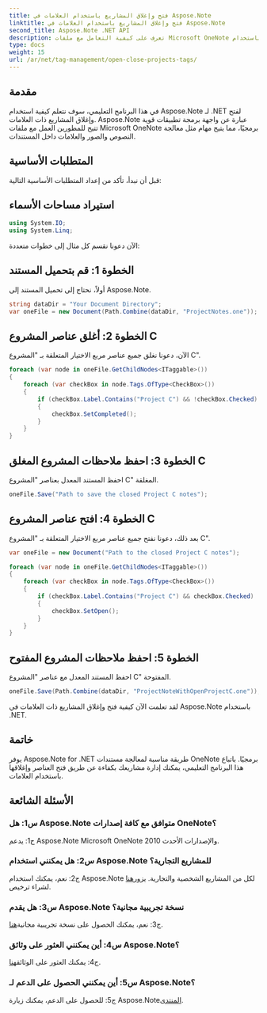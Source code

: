 ```yaml
---
title: فتح وإغلاق المشاريع باستخدام العلامات في Aspose.Note
linktitle: فتح وإغلاق المشاريع باستخدام العلامات في Aspose.Note
second_title: Aspose.Note .NET API
description: تعرف على كيفية التعامل مع ملفات Microsoft OneNote برمجياً باستخدام Aspose.Note لـ .NET. فتح وإغلاق المشاريع باستخدام العلامات بكفاءة.
type: docs
weight: 15
url: /ar/net/tag-management/open-close-projects-tags/
---
```

## مقدمة

في هذا البرنامج التعليمي، سوف نتعلم كيفية استخدام Aspose.Note لـ .NET لفتح وإغلاق المشاريع ذات العلامات. Aspose.Note عبارة عن واجهة برمجة تطبيقات قوية تتيح للمطورين العمل مع ملفات Microsoft OneNote برمجيًا، مما يتيح مهام مثل معالجة النصوص والصور والعلامات داخل المستندات.

## المتطلبات الأساسية

قبل أن نبدأ، تأكد من إعداد المتطلبات الأساسية التالية:

## استيراد مساحات الأسماء

```csharp
using System.IO;
using System.Linq;
```

الآن دعونا نقسم كل مثال إلى خطوات متعددة:

## الخطوة 1: قم بتحميل المستند

أولاً، نحتاج إلى تحميل المستند إلى Aspose.Note.

```csharp
string dataDir = "Your Document Directory";
var oneFile = new Document(Path.Combine(dataDir, "ProjectNotes.one"));
```

## الخطوة 2: أغلق عناصر المشروع C

الآن، دعونا نغلق جميع عناصر مربع الاختيار المتعلقة بـ "المشروع C".

```csharp
foreach (var node in oneFile.GetChildNodes<ITaggable>())
{
    foreach (var checkBox in node.Tags.OfType<CheckBox>())
    {
        if (checkBox.Label.Contains("Project C") && !checkBox.Checked)
        {
            checkBox.SetCompleted();
        }
    }
}
```

## الخطوة 3: احفظ ملاحظات المشروع المغلق C

احفظ المستند المعدل بعناصر "المشروع C" المغلقة.

```csharp
oneFile.Save("Path to save the closed Project C notes");
```

## الخطوة 4: افتح عناصر المشروع C

بعد ذلك، دعونا نفتح جميع عناصر مربع الاختيار المتعلقة بـ "المشروع C".

```csharp
var oneFile = new Document("Path to the closed Project C notes");

foreach (var node in oneFile.GetChildNodes<ITaggable>())
{
    foreach (var checkBox in node.Tags.OfType<CheckBox>())
    {
        if (checkBox.Label.Contains("Project C") && checkBox.Checked)
        {
            checkBox.SetOpen();
        }
    }
}
```

## الخطوة 5: احفظ ملاحظات المشروع المفتوح

احفظ المستند المعدل مع عناصر "المشروع C" المفتوحة.

```csharp
oneFile.Save(Path.Combine(dataDir, "ProjectNoteWithOpenProjectC.one"));
```

لقد تعلمت الآن كيفية فتح وإغلاق المشاريع ذات العلامات في Aspose.Note باستخدام .NET.

## خاتمة

يوفر Aspose.Note for .NET طريقة مناسبة لمعالجة مستندات OneNote برمجيًا. باتباع هذا البرنامج التعليمي، يمكنك إدارة مشاريعك بكفاءة عن طريق فتح العناصر وإغلاقها باستخدام العلامات.

## الأسئلة الشائعة

### س1: هل Aspose.Note متوافق مع كافة إصدارات OneNote؟

ج1: يدعم Aspose.Note Microsoft OneNote 2010 والإصدارات الأحدث.

### س2: هل يمكنني استخدام Aspose.Note للمشاريع التجارية؟

 ج2: نعم، يمكنك استخدام Aspose.Note لكل من المشاريع الشخصية والتجارية. يزور[هنا](https://purchase.aspose.com/buy) لشراء ترخيص.

### س3: هل يقدم Aspose.Note نسخة تجريبية مجانية؟

 ج3: نعم، يمكنك الحصول على نسخة تجريبية مجانية[هنا](https://releases.aspose.com/).

### س4: أين يمكنني العثور على وثائق Aspose.Note؟

 ج4: يمكنك العثور على الوثائق[هنا](https://reference.aspose.com/note/net/).

### س5: أين يمكنني الحصول على الدعم لـ Aspose.Note؟

 ج5: للحصول على الدعم، يمكنك زيارة Aspose.Note[المنتدى](https://forum.aspose.com/c/note/28).